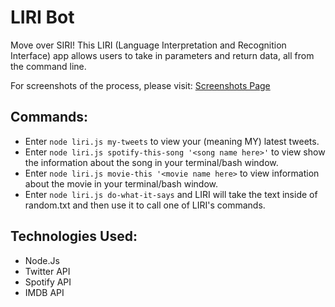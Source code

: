 # LIRI Bot

Move over SIRI! This LIRI (Language Interpretation and Recognition Interface) app allows users to take in parameters and return data, all from the command line.

For screenshots of the process, please visit: 
[Screenshots Page](https://github.com/nessienessquik/liri-node-app/tree/master/screenshots)

## Commands:

* Enter `node liri.js my-tweets` to view your (meaning MY) latest tweets.
* Enter `node liri.js spotify-this-song '<song name here>'` to view show the information about the song in your terminal/bash window.
* Enter `node liri.js movie-this '<movie name here>` to view information about the movie in your terminal/bash window.
* Enter `node liri.js do-what-it-says` and LIRI will take the text inside of random.txt and then use it to call one of LIRI's commands.

## Technologies Used:
* Node.Js
* Twitter API
* Spotify API
* IMDB API